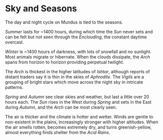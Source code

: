 # Sky and Seasons

The day and night cycle on Mundus is tied to the seasons.

*Summer* lasts for ~1400 hours, during which time the *Sun* never sets and can be felt but not seen through the *Enclouding*, the constant daytime overcast.

*Winter* is ~1400 hours of darkness, with lots of snowfall and no sunlight. Most animals migrate or hibernate. When the clouds dissipate, the *Arch* spans from horizon to horizon providing perpetual twilight.

The *Arch* is thickest in the higher latitudes of *Ishtar*, although reports of distant traders say it is thin in the skies of *Aphrodite*. The *Vigils* are a grouping of bright stars which move across the night sky in intricate patterns.

*Spring* and *Autumn* see clear skies and weather, but last a little over 20 hours each. The *Sun* rises in the West during *Spring* and sets in the East during *Autumn*, and the *Arch* can be most clearly seen.

The air is thicker and the climate is hotter and wetter. Winds are gentle to non-existent in the plains, increasingly stronger with higher altitudes. When the air smells rotten, becomes extremely dry, and turns greenish-yellow, almost everything finds shelter from the *Acid Rains*.